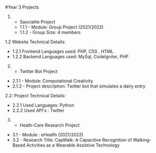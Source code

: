 #Year 3 Projects
1. -  Saocialite Project
   - 1.1.1 - Module: Group Project (2021/2022)
   - 1.1.2 - Group Size: 4 members
   
1.2 Website Technical Details:
 -  1.2.1 Frontend Languages used: PHP, CSS , HTML. 
 -  1.2.2 Backend  Languages used: MySql, CodeIgniter, PHP

2. - Twitter Bot Project
  -   2.1.1 - Module: Computational Creativity
  -   2.1.2 - Project description: Twitter bot that simulates a dairy entry
 
2.2: Project Technical Details:
-   2.2.1 Used Languages: Python
-   2.2.2 Used API's : Twitter

3. - Heath-Care Research Project
-   3.1 - Module : eHealth (2021/2022)
-   3.2 - Research Title: CapWalk: A Capacitive Recognition of Walking-Based Activities as a Wearable Assistive Technology


